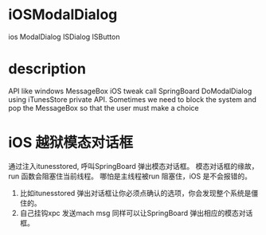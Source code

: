 # iOSModalDialog
ios ModalDialog ISDialog ISButton
# description
  API like windows MessageBox
  iOS tweak call SpringBoard DoModalDialog using iTunesStore private API.
  Sometimes we need to block the system and pop the MessageBox so that the user must make a choice
# iOS 越狱模态对话框
  通过注入itunesstored, 呼叫SpringBoard 弹出模态对话框。 
  模态对话框的缘故， run 函数会阻塞住当前线程。 哪怕是主线程被run 阻塞住，iOS 是不会报错的。 
  1. 比如itunesstored 弹出对话框让你必须点确认的选项，你会发现整个系统是僵住的。 
  2. 自己挂钩xpc 发送mach msg 同样可以让SpringBoard 弹出相应的模态对话框。
